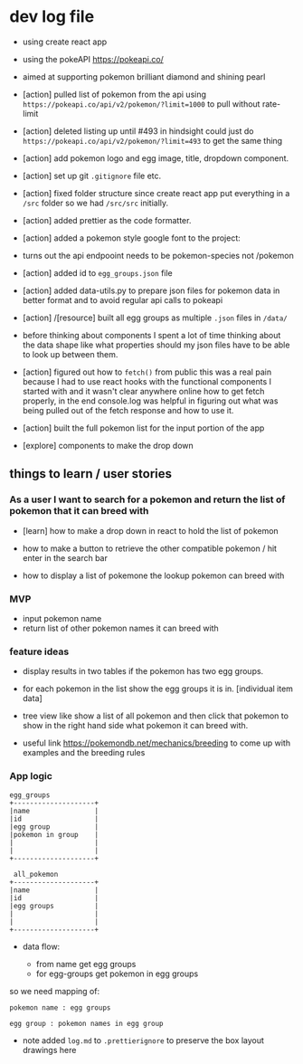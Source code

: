# dev log file

- using create react app
- using the pokeAPI https://pokeapi.co/
- aimed at supporting pokemon brilliant diamond and shining pearl
- [action] pulled list of pokemon from the api using `https://pokeapi.co/api/v2/pokemon/?limit=1000` to pull without rate-limit
- [action] deleted listing up until #493 in hindsight could just do `https://pokeapi.co/api/v2/pokemon/?limit=493` to get the same thing

- [action] add pokemon logo and egg image, title, dropdown component.
- [action] set up git `.gitignore` file etc.
- [action] fixed folder structure since create react app put everything in a `/src` folder so we had `/src/src` initially.
- [action] added prettier as the code formatter.
- [action] added a pokemon style google font to the project:

- turns out the api endpooint needs to be pokemon-species not /pokemon

- [action] added id to `egg_groups.json` file
- [action] added data-utils.py to prepare json files for pokemon data in better format and to avoid regular api calls to pokeapi

- [action] /[resource] built all egg groups as multiple `.json` files in `/data/`

- before thinking about components I spent a lot of time thinking about the data shape like what properties should my json files have to be able to look up between them.

- [action] figured out how to `fetch()` from public this was a real pain because I had to use react hooks with the functional components I started with and it wasn't clear anywhere online how to get fetch properly, in the end console.log was helpful in figuring out what was being pulled out of the fetch response and how to use it.

- [action] built the full pokemon list for the input portion of the app

- [explore] components to make the drop down

## things to learn / user stories

### As a user I want to search for a pokemon and return the list of pokemon that it can breed with

- [learn] how to make a drop down in react to hold the list of pokemon

- how to make a button to retrieve the other compatible pokemon / hit enter in the search bar
- how to display a list of pokemone the lookup pokemon can breed with

### MVP

- input pokemon name
- return list of other pokemon names it can breed with

### feature ideas

- display results in two tables if the pokemon has two egg groups.
- for each pokemon in the list show the egg groups it is in. [individual item data]
- tree view like show a list of all pokemon and then click that pokemon to show in the right hand side what pokemon it can breed with.

- useful link https://pokemondb.net/mechanics/breeding to come up with examples and the breeding rules

### App logic

```
egg_groups
+--------------------+
|name                |
|id                  |
|egg group           |
|pokemon in group    |
|                    |
|                    |
+--------------------+

 all_pokemon
+--------------------+
|name                |
|id                  |
|egg groups          |
|                    |
|                    |
+--------------------+
```

- data flow:

  - from name get egg groups
  - for egg-groups get pokemon in egg groups

so we need mapping of:

```
pokemon name : egg groups

egg group : pokemon names in egg group
```

- note added `log.md` to `.prettierignore` to preserve the box layout drawings here
